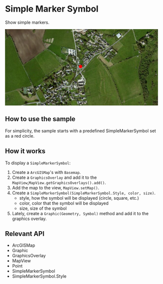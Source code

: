 # Simple Marker Symbol

Show simple markers.

![](SimpleMarkerSymbol.png)

## How to use the sample

For simplicity, the sample starts with a predefined SimpleMarkerSymbol set as a red circle.

## How it works

To display a `SimpleMarkerSymbol`:

1.  Create a `ArcGISMap`'s with `Basemap`.
2.  Create a `GraphicsOverlay` and add it to the `MapView`,`MapView.getGraphicsOverlays().add()`.
3.  Add the map to the view, `MapView.setMap()`.
4.  Create a `SimpleMarkerSymbol(SimpleMarkerSymbol.Style, color, size)`.
    *   style, how the symbol will be displayed (circle, square, etc.)
    *   color, color that the symbol will be displayed
    *   size, size of the symbol
5.  Lately, create a `Graphic(Geometry, Symbol)` method and add it to the graphics overlay.

## Relevant API

*   ArcGISMap
*   Graphic
*   GraphicsOverlay
*   MapView
*   Point
*   SimpleMarkerSymbol
*   SimpleMarkerSymbol.Style
